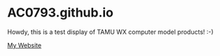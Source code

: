 # AC0793.github.io
<p>
Howdy, this is a test display of TAMU WX computer model products! :-)
<p>
<a href=http://ac0793.github.io/> My Website </a>
</p>
</p>

